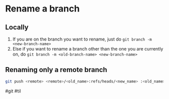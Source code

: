 # Rename a branch

## Locally

1. If you are on the branch you want to rename, just do `git branch -m <new-branch-name>`
2. Else if you want to rename a branch other than the one you are currently on, do `git branch -m <old-branch-name> <new-branch-name>`

## Renaming only a remote branch

```bash
git push <remote> <remote>/<old_name>:refs/heads/<new_name> :<old_name>
```

#git #til 
